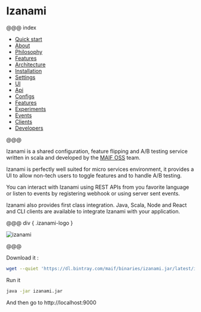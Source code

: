 # Izanami


@@@ index

 * [Quick start](quickstart.md)
 * [About](about.md)
 * [Philosophy](philosophy.md)
 * [Features](features.md)
 * [Architecture](architecture/index.md)
 * [Installation](getizanami/index.md)
 * [Settings](settings/index.md)
 * [UI](ui.md)
 * [Api](api.md)
 * [Configs](configs/index.md)
 * [Features](features/index.md)
 * [Experiments](experiments/index.md)
 * [Events](events.md)
 * [Clients](clients/index.md)
 * [Developers](developers/index.md)

@@@ 

Izanami is a shared configuration, feature flipping and A/B testing service written in scala and developed by the <a href="https://maif.github.io/" target="_blank">MAIF OSS</a> team.
                
Izanami is perfectly well suited for micro services environment, it provides a UI to allow non-tech users to toggle features and to handle A/B testing.

You can interact with Izanami using REST APIs from you favorite language or listen to events by registering webhook or using server sent events.

Izanami also provides first class integration. Java, Scala, Node and React and CLI clients are available to integrate Izanami with your application.

@@@ div { .izanami-logo }

![izanami](img/izanami.gif)   

@@@


Download it : 


```bash
wget --quiet 'https://dl.bintray.com/maif/binaries/izanami.jar/latest/izanami.jar'
```

Run it 

```zsh
java -jar izanami.jar 
```

And then go to http://localhost:9000

